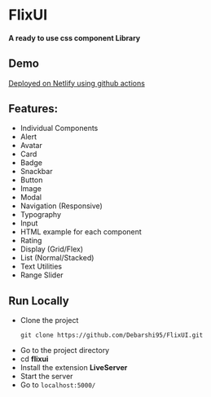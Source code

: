# FlixUI

#### A ready to use css component Library

## Demo

[Deployed on Netlify using github actions](https://debarshib-flixui.netlify.app/)

## Features:

- Individual Components
- Alert
- Avatar
- Card
- Badge
- Snackbar
- Button
- Image
- Modal
- Navigation (Responsive)
- Typography
- Input
- HTML example for each component
- Rating
- Display (Grid/Flex)
- List (Normal/Stacked)
- Text Utilities
- Range Slider

## Run Locally

- Clone the project
  ```
  git clone https://github.com/Debarshi95/FlixUI.git
  ```
- Go to the project directory
- cd **flixui**
- Install the extension **LiveServer**
- Start the server
- Go to `localhost:5000/`
